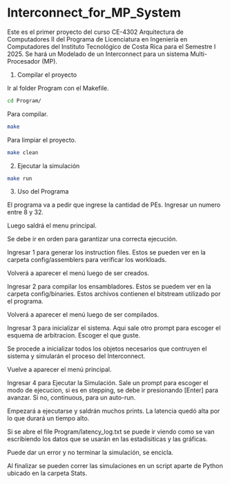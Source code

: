 # Interconnect_for_MP_System

Este es el primer proyecto del curso CE-4302 Arquitectura de Computadores II del Programa de Licenciatura en Ingeniería en Computadores del Instituto Tecnológico de Costa Rica para el Semestre I 2025. Se hará un Modelado de un Interconnect para un sistema Multi-Procesador (MP).


1. Compilar el proyecto

Ir al folder Program con el Makefile.
```bash
cd Program/
```

Para compilar.
```bash
make
```

Para limpiar el proyecto.
```bash
make clean
```

2. Ejecutar la simulación

```bash
make run
```

3. Uso del Programa

El programa va a pedir que ingrese la cantidad de PEs. Ingresar un numero entre 8 y 32.

Luego saldrá el menu principal.

Se debe ir en orden para garantizar una correcta ejecución.

Ingresar 1 para generar los instruction files. Estos se pueden ver en la carpeta config/assemblers para verificar los workloads.

Volverá a aparecer el menú luego de ser creados.

Ingresar 2 para compilar los ensambladores. Estos se puedem ver en la carpeta config/binaries. Estos archivos contienen el bitstream utilizado por el programa.

Volverá a aparecer el menú luego de ser compilados.

Ingresar 3 para inicializar el sistema. Aqui sale otro prompt para escoger el esquema de arbitracion. Escoger el que guste.

Se procede a inicializar todos los objetos necesarios que contruyen el sistema y simularán el proceso del Interconnect.

Vuelve a aparecer el menú principal.

Ingresar 4 para Ejecutar la Simulación. Sale un prompt para escoger el modo de ejecucion, si es en stepping, se debe ir presionando [Enter] para avanzar. Si no, continuous, para un auto-run.

Empezará a ejecutarse y saldrán muchos prints. La latencia quedó alta por lo que durará un tiempo alto.

Si se abre el file Program/latency_log.txt se puede ir viendo como se van escribiendo los datos que se usarán en las estadisiticas y las gráficas.

Puede dar un error y no terminar la simulación, se encicla.

Al finalizar se pueden correr las simulaciones en un script aparte de Python ubicado en la carpeta Stats.
